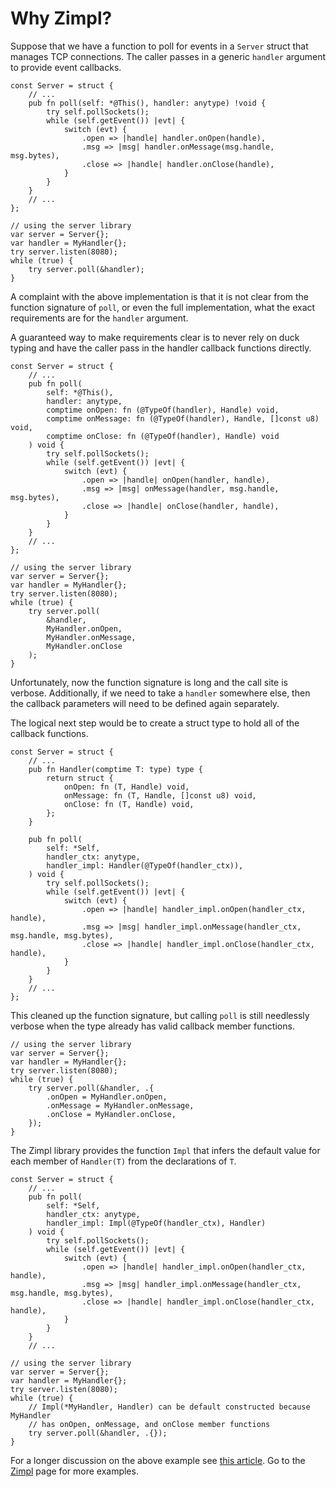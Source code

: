 # Why Zimpl?

Suppose that we have a function to poll for events in a `Server` struct
that manages TCP connections.
The caller passes in a generic `handler` argument
to provide event callbacks.

```Zig
const Server = struct {
    // ...
    pub fn poll(self: *@This(), handler: anytype) !void {
        try self.pollSockets();
        while (self.getEvent()) |evt| {
            switch (evt) {
                .open => |handle| handler.onOpen(handle),
                .msg => |msg| handler.onMessage(msg.handle, msg.bytes),
                .close => |handle| handler.onClose(handle),
            }
        }
    }
    // ...
};
```
```Zig
// using the server library
var server = Server{};
var handler = MyHandler{};
try server.listen(8080);
while (true) {
    try server.poll(&handler);
}
```

A complaint with the above implementation is that it is not clear from the
function signature of `poll`, or even the full implementation, what the
exact requirements are for the `handler` argument.

A guaranteed way to make requirements clear is to never rely on duck
typing and have the caller pass in the handler callback functions
directly.

```Zig
const Server = struct {
    // ...
    pub fn poll(
        self: *@This(),
        handler: anytype, 
        comptime onOpen: fn (@TypeOf(handler), Handle) void,
        comptime onMessage: fn (@TypeOf(handler), Handle, []const u8) void,
        comptime onClose: fn (@TypeOf(handler), Handle) void
    ) void {
        try self.pollSockets();
        while (self.getEvent()) |evt| {
            switch (evt) {
                .open => |handle| onOpen(handler, handle),
                .msg => |msg| onMessage(handler, msg.handle, msg.bytes),
                .close => |handle| onClose(handler, handle),
            }
        }
    }
    // ...
};
```
```Zig
// using the server library
var server = Server{};
var handler = MyHandler{};
try server.listen(8080);
while (true) {
    try server.poll(
        &handler,
        MyHandler.onOpen,
        MyHandler.onMessage,
        MyHandler.onClose
    );
}
```

Unfortunately, now the function signature is long and the call
site is verbose. Additionally, if we need to take a `handler`
somewhere else, then the callback parameters
will need to be defined again separately.

The logical next step would be to create a struct type to hold all of
the callback functions.

```Zig
const Server = struct {
    // ...
    pub fn Handler(comptime T: type) type {
        return struct {
            onOpen: fn (T, Handle) void,
            onMessage: fn (T, Handle, []const u8) void,
            onClose: fn (T, Handle) void,
        };
    }

    pub fn poll(
        self: *Self,
        handler_ctx: anytype,
        handler_impl: Handler(@TypeOf(handler_ctx)),
    ) void {
        try self.pollSockets();
        while (self.getEvent()) |evt| {
            switch (evt) {
                .open => |handle| handler_impl.onOpen(handler_ctx, handle),
                .msg => |msg| handler_impl.onMessage(handler_ctx, msg.handle, msg.bytes),
                .close => |handle| handler_impl.onClose(handler_ctx, handle),
            }
        }
    }
    // ...
};
```

This cleaned up the function signature, but calling `poll` is still
needlessly verbose when the type already
has valid callback member functions.

```Zig
// using the server library
var server = Server{};
var handler = MyHandler{};
try server.listen(8080);
while (true) {
    try server.poll(&handler, .{
        .onOpen = MyHandler.onOpen,
        .onMessage = MyHandler.onMessage,
        .onClose = MyHandler.onClose,
    });
}
```

The Zimpl library provides the function `Impl` that infers the default
value for each member of `Handler(T)` from the declarations of `T`.

```Zig
const Server = struct {
    // ...
    pub fn poll(
        self: *Self,
        handler_ctx: anytype,
        handler_impl: Impl(@TypeOf(handler_ctx), Handler)
    ) void {
        try self.pollSockets();
        while (self.getEvent()) |evt| {
            switch (evt) {
                .open => |handle| handler_impl.onOpen(handler_ctx, handle),
                .msg => |msg| handler_impl.onMessage(handler_ctx, msg.handle, msg.bytes),
                .close => |handle| handler_impl.onClose(handler_ctx, handle),
            }
        }
    }
    // ...
```
```Zig
// using the server library
var server = Server{};
var handler = MyHandler{};
try server.listen(8080);
while (true) {
    // Impl(*MyHandler, Handler) can be default constructed because MyHandler
    // has onOpen, onMessage, and onClose member functions
    try server.poll(&handler, .{});
}
```

For a longer discussion on the above example see [this article][1].
Go to the [Zimpl][2] page for more examples.

[1]: https://musing.permutationlock.com/posts/blog-working_with_anytype.html
[2]: https://github.com/permutationlock/zimpl
